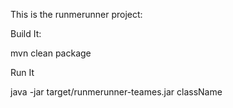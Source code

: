 This is the runmerunner  project:

Build It:

mvn clean package

Run It

java -jar target/runmerunner-teames.jar className


